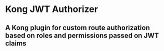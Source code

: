 # Kong JWT Authorizer
## A Kong plugin for custom route authorization based on roles and permissions passed on JWT claims
